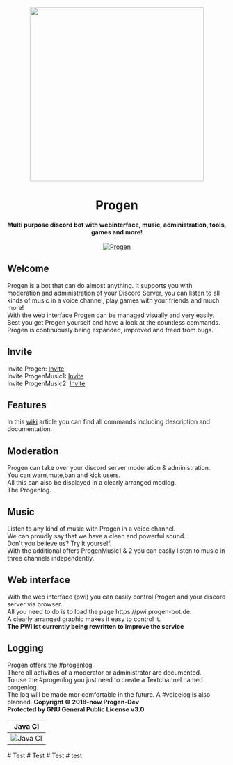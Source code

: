 <div align="center">
<img src="https://github.com/Progen-Dev/Progen-Graphics/blob/master/logo_round.446a0937.png" height="400"/>
 <h1>Progen</h1>
 <strong>Multi purpose discord bot with webinterface, music, administration, tools, games and more!</strong>
 <br><br>
 <a href="https://top.gg/bot/495293590503817237" >
  <img src="https://top.gg/api/widget/495293590503817237.svg" alt="Progen" />
</a>
</div> 
<h2>Welcome</h2>
Progen is a bot that can do almost anything. It supports you with moderation and administration of your Discord Server, you can listen to all kinds of music in a voice channel, play games with your friends and much more! 
<br>With the web interface Progen can be managed visually and very easily.
<br>Best you get Progen yourself and have a look at the countless commands. Progen is continuously being expanded, improved and freed from bugs.
<h2>Invite</h2>
Invite Progen: <a href="https://discord.com/oauth2/authorize?client_id=495293590503817237&scope=bot&permissions=8">Invite</a>
<br>
Invite ProgenMusic1: <a href="https://discord.com/oauth2/authorize?client_id=662647209929605126&scope=bot&permissions=3145728">Invite</a>
<br>
Invite ProgenMusic2: <a href="https://discord.com/oauth2/authorize?client_id=662647378385305620&scope=bot&permissions=3145728">Invite</a>
<h2>Features</h2>
In this <a href="">wiki</a> article you can find all commands including description and documentation.
<h2>Moderation</h2>
Progen can take over your discord server moderation & administration. <br>
You can warn,mute,ban and kick users. <br>
All this can also be displayed in a clearly arranged modlog. <br>
The Progenlog.
<h2>Music</h2>
Listen to any kind of music with Progen in a voice channel. <br>
We can proudly say that we have a clean and powerful sound. <br>
Don't you believe us? Try it yourself. <br>
With the additional offers ProgenMusic1 & 2 you can easily listen to music in three channels independently. 
<h2>Web interface</h2>
With the web interface (pwi) you can easily control Progen and your discord server via browser.<br>
All you need to do is to load the page https://pwi.progen-bot.de.<br>
A clearly arranged graphic makes it easy to control it.<br>
<strong>The PWI ist currently being rewritten to improve the service</strong>
<h2>Logging</h2>
Progen offers the #progenlog.<br>
There all activities of a moderator or administrator are documented. <br>
To use the #progenlog you just need to create a Textchannel named progenlog. <br>
The log will be made mor comfortable in the future. A #voicelog is also planned.
<strong>
 Copyright © 2018-now Progen-Dev
 <br>
 Protected by GNU General Public License v3.0
</strong>
  
|   Java CI    |
|-------       |
|![Java CI](https://github.com/Progen-Dev/Progen/workflows/Java%20CI/badge.svg?branch=master&event=push)       |

#   T e s t  
 #   T e s t  
 #   T e s t  
 #   t e s t  
 
